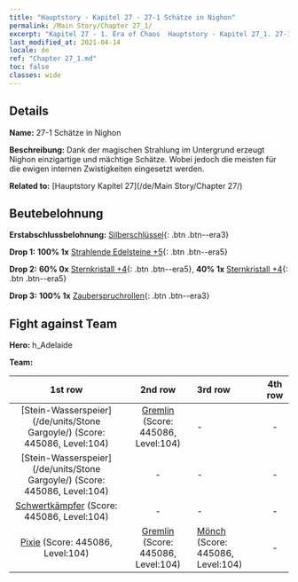 ```yaml
---
title: "Hauptstory - Kapitel 27 - 27-1 Schätze in Nighon"
permalink: /Main Story/Chapter 27_1/
excerpt: "Kapitel 27 - 1. Era of Chaos  Hauptstory - Kapitel 27_1. 27-1 Schätze in Nighon"
last_modified_at: 2021-04-14
locale: de
ref: "Chapter 27_1.md"
toc: false
classes: wide
---
```


## Details

 **Name:** 27-1 Schätze in Nighon

 **Beschreibung:** Dank der magischen Strahlung im Untergrund erzeugt Nighon einzigartige und mächtige Schätze. Wobei jedoch die meisten für die ewigen internen Zwistigkeiten eingesetzt werden.

 **Related to:** [Hauptstory Kapitel 27](/de/Main Story/Chapter 27/)

## Beutebelohnung

 **Erstabschlussbelohnung:** [Silberschlüssel](/de/Items/con_693/){: .btn .btn--era3}

 **Drop 1:** **100% 1x** [Strahlende Edelsteine +5](/de/Items/mat_100/){: .btn .btn--era5}

 **Drop 2:** **60% 0x** [Sternkristall +4](/de/Items/mat_94/){: .btn .btn--era5}, **40% 1x** [Sternkristall +4](/de/Items/mat_94/){: .btn .btn--era5}

 **Drop 3:** **100% 1x** [Zauberspruchrollen](/de/Items/con_694/){: .btn .btn--era3}


## Fight against Team
 **Hero:** h_Adelaide

 **Team:**


  | 1st row | 2nd row | 3rd row | 4th row |
  |:----:|:----:|:----|:----:|
  | [Stein-Wasserspeier](/de/units/Stone Gargoyle/) (Score: 445086, Level:104)  | [Gremlin](/de/units/Gremlin/) (Score: 445086, Level:104)  | - | - |
  | [Stein-Wasserspeier](/de/units/Stone Gargoyle/) (Score: 445086, Level:104)  | - | - | - |
  | [Schwertkämpfer](/de/units/Swordsman/) (Score: 445086, Level:104)  | - | - | - |
  | [Pixie](/de/units/Sprite/) (Score: 445086, Level:104)  | [Gremlin](/de/units/Gremlin/) (Score: 445086, Level:104)  | [Mönch](/de/units/Monk/) (Score: 445086, Level:104)  | - |


